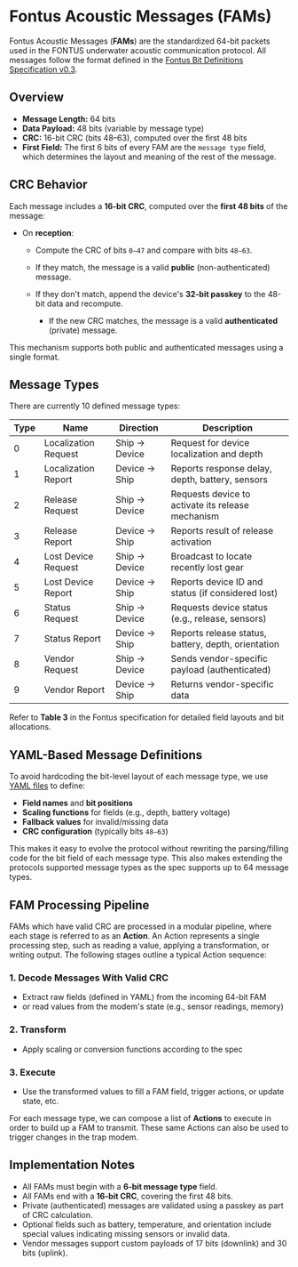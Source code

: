 # Fontus Acoustic Messages (FAMs)
 
Fontus Acoustic Messages (**FAMs**) are the standardized 64-bit packets used in the FONTUS underwater acoustic communication protocol. All messages follow the format defined in the [Fontus Bit Definitions Specification v0.3](../assets/files/fontus_bit_definitions_v0.1.pdf).
 
## Overview
 
* **Message Length:** 64 bits
* **Data Payload:** 48 bits (variable by message type)
* **CRC:** 16-bit CRC (bits 48–63), computed over the first 48 bits
* **First Field:** The first 6 bits of every FAM are the `message type` field, which determines the layout and meaning of the rest of the message.
 
## CRC Behavior
 
Each message includes a **16-bit CRC**, computed over the **first 48 bits** of the message:
 
* On **reception**:
 
  * Compute the CRC of bits `0–47` and compare with bits `48–63`.
  * If they match, the message is a valid **public** (non-authenticated) message.
  * If they don't match, append the device's **32-bit passkey** to the 48-bit data and recompute.
 
    * If the new CRC matches, the message is a valid **authenticated** (private) message.
 
This mechanism supports both public and authenticated messages using a single format.
 
## Message Types
 
There are currently 10 defined message types:
 
| Type | Name                 | Direction     | Description                                         |
| ---- | -------------------- | ------------- | --------------------------------------------------- |
| 0    | Localization Request | Ship → Device | Request for device localization and depth           |
| 1    | Localization Report  | Device → Ship | Reports response delay, depth, battery, sensors     |
| 2    | Release Request      | Ship → Device | Requests device to activate its release mechanism   |
| 3    | Release Report       | Device → Ship | Reports result of release activation                |
| 4    | Lost Device Request  | Ship → Device | Broadcast to locate recently lost gear              |
| 5    | Lost Device Report   | Device → Ship | Reports device ID and status (if considered lost)   |
| 6    | Status Request       | Ship → Device | Requests device status (e.g., release, sensors)     |
| 7    | Status Report        | Device → Ship | Reports release status, battery, depth, orientation |
| 8    | Vendor Request       | Ship → Device | Sends vendor-specific payload (authenticated)       |
| 9    | Vendor Report        | Device → Ship | Returns vendor-specific data                        |
 
Refer to **Table 3** in the Fontus specification for detailed field layouts and bit allocations.
 
## YAML-Based Message Definitions
 
To avoid hardcoding the bit-level layout of each message type, we use [YAML files](../software/YAML-code-generation.md) to define:
 
* **Field names** and **bit positions**
* **Scaling functions** for fields (e.g., depth, battery voltage)
* **Fallback values** for invalid/missing data
* **CRC configuration** (typically bits `48–63`)
 
This makes it easy to evolve the protocol without rewriting the parsing/filling code for the bit field of each message type. This also makes extending the protocols supported message types as the spec supports up to 64 message types.
 
## FAM Processing Pipeline
 
FAMs which have valid CRC are processed in a modular pipeline, where each stage is referred to as an **Action**. An Action represents a single processing step, such as reading a value, applying a transformation, or writing output. The following stages outline a typical Action sequence:
 
### 1. Decode Messages With Valid CRC
 
* Extract raw fields (defined in YAML) from the incoming 64-bit FAM
* or read values from the modem's state (e.g., sensor readings, memory)
 
### 2. Transform
 
* Apply scaling or conversion functions according to the spec
 
### 3. Execute
 
* Use the transformed values to fill a FAM field, trigger actions, or update state, etc.
 
For each message type, we can compose a list of **Actions** to execute in order to build up a FAM to transmit. These same Actions can also be used to trigger changes in the trap modem.
 
## Implementation Notes
 
* All FAMs must begin with a **6-bit message type** field.
* All FAMs end with a **16-bit CRC**, covering the first 48 bits.
* Private (authenticated) messages are validated using a passkey as part of CRC calculation.
* Optional fields such as battery, temperature, and orientation include special values indicating missing sensors or invalid data.
* Vendor messages support custom payloads of 17 bits (downlink) and 30 bits (uplink).